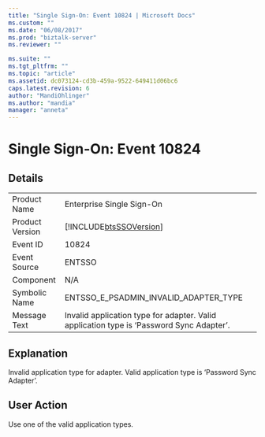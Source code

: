 ```yaml
---
title: "Single Sign-On: Event 10824 | Microsoft Docs"
ms.custom: ""
ms.date: "06/08/2017"
ms.prod: "biztalk-server"
ms.reviewer: ""

ms.suite: ""
ms.tgt_pltfrm: ""
ms.topic: "article"
ms.assetid: dc073124-cd3b-459a-9522-649411d06bc6
caps.latest.revision: 6
author: "MandiOhlinger"
ms.author: "mandia"
manager: "anneta"
---
```

# Single Sign-On: Event 10824
## Details  
  
|                 |                                                                                          |
|-----------------|------------------------------------------------------------------------------------------|
|  Product Name   |                                Enterprise Single Sign-On                                 |
| Product Version |                [!INCLUDE[btsSSOVersion](../includes/btsssoversion-md.md)]                |
|    Event ID     |                                          10824                                           |
|  Event Source   |                                          ENTSSO                                          |
|    Component    |                                           N/A                                            |
|  Symbolic Name  |                          ENTSSO_E_PSADMIN_INVALID_ADAPTER_TYPE                           |
|  Message Text   | Invalid application type for adapter. Valid application type is ‘Password Sync Adapter’. |
  
## Explanation  
 Invalid application type for adapter. Valid application type is ‘Password Sync Adapter’.  
  
## User Action  
 Use one of the valid application types.